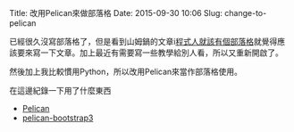 Title: 改用Pelican來做部落格
Date: 2015-09-30 10:06
Slug: change-to-pelican

已經很久沒寫部落格了，但是看到山姆鍋的文章i[程式人就該有個部落格](https://samkuo.me/post/2015/09/why-developers-should-have-a-blog/)就覺得應該要來寫一下文章。加上最近有需要寫一些教學給別人看，所以又重新開啟了。

然後加上我比較慣用Python，所以改用Pelican來當作部落格使用。

在這邊紀錄一下用了什麼東西

* [Pelican](http://blog.getpelican.com/)
* [pelican-bootstrap3](https://github.com/DandyDev/pelican-bootstrap3)


